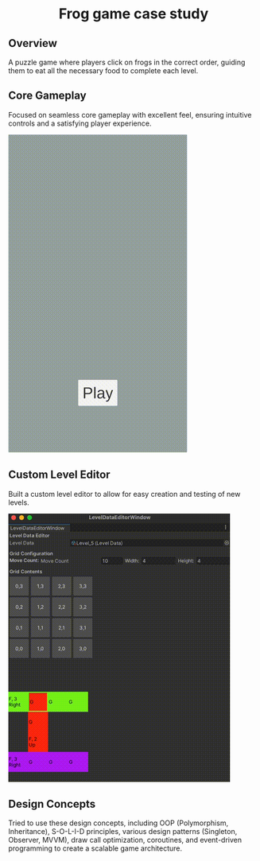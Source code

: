 <h1 align="center">Frog game case study </h1>

<h2> Overview </h2>

A puzzle game where players click on frogs in the correct order, guiding them to eat all the necessary food to complete each level.

<h2>Core Gameplay</h2>

Focused on seamless core gameplay with excellent feel, ensuring intuitive controls and a satisfying player experience.

<p><img src=".assets/example.gif"  alt="core-gameplay" /></p>

<h2>Custom Level Editor</h2>

Built a custom level editor to allow for easy creation and testing of new levels.

<p><img src=".assets/example-editor.gif"  alt="level-editor" /></p>

<h2>Design Concepts</h2>
Tried to use these design concepts, including OOP (Polymorphism, Inheritance), S-O-L-I-D principles, various design patterns (Singleton, Observer, MVVM), draw call optimization, coroutines, and event-driven programming to create a scalable game architecture.






